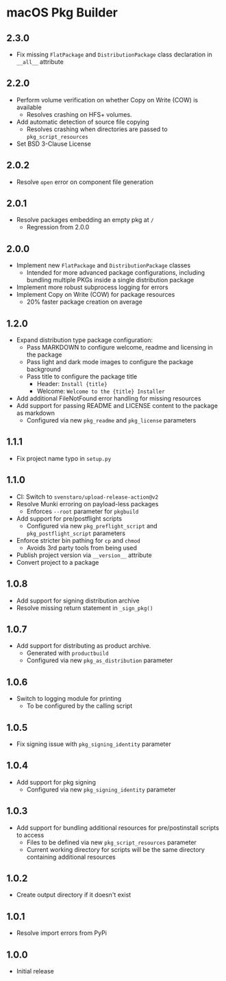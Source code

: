 # macOS Pkg Builder

## 2.3.0
- Fix missing `FlatPackage` and `DistributionPackage` class declaration in `__all__` attribute

## 2.2.0
- Perform volume verification on whether Copy on Write (COW) is available
  - Resolves crashing on HFS+ volumes.
- Add automatic detection of source file copying
  - Resolves crashing when directories are passed to `pkg_script_resources`
- Set BSD 3-Clause License

## 2.0.2
- Resolve `open` error on component file generation

## 2.0.1
- Resolve packages embedding an empty pkg at `/`
  - Regression from 2.0.0

## 2.0.0
- Implement new `FlatPackage` and `DistributionPackage` classes
  - Intended for more advanced package configurations, including bundling multiple PKGs inside a single distribution package
- Implement more robust subprocess logging for errors
- Implement Copy on Write (COW) for package resources
  - 20% faster package creation on average

## 1.2.0
- Expand distribution type package configuration:
  - Pass MARKDOWN to configure welcome, readme and licensing in the package
  - Pass light and dark mode images to configure the package background
  - Pass title to configure the package title
    - Header: `Install {title}`
    - Welcome: `Welcome to the {title} Installer`
- Add additional FileNotFound error handling for missing resources
- Add support for passing README and LICENSE content to the package as markdown
  - Configured via new `pkg_readme` and `pkg_license` parameters

## 1.1.1
- Fix project name typo in `setup.py`

## 1.1.0
- CI: Switch to `svenstaro/upload-release-action@v2`
- Resolve Munki erroring on payload-less packages
  - Enforces `--root` parameter for `pkgbuild`
- Add support for pre/postflight scripts
  - Configured via new `pkg_preflight_script` and `pkg_postflight_script` parameters
- Enforce stricter bin pathing for `cp` and `chmod`
  - Avoids 3rd party tools from being used
- Publish project version via `__version__` attribute
- Convert project to a package

## 1.0.8
- Add support for signing distribution archive
- Resolve missing return statement in `_sign_pkg()`

## 1.0.7
- Add support for distributing as product archive.
  - Generated with `productbuild`
  - Configured via new `pkg_as_distribution` parameter

## 1.0.6
- Switch to logging module for printing
  - To be configured by the calling script

## 1.0.5
- Fix signing issue with `pkg_signing_identity` parameter

## 1.0.4
- Add support for pkg signing
  - Configured via new `pkg_signing_identity` parameter

## 1.0.3
- Add support for bundling additional resources for pre/postinstall scripts to access
  - Files to be defined via new `pkg_script_resources` parameter
  - Current working directory for scripts will be the same directory containing additional resources

## 1.0.2
- Create output directory if it doesn't exist

## 1.0.1
- Resolve import errors from PyPi

## 1.0.0
- Initial release